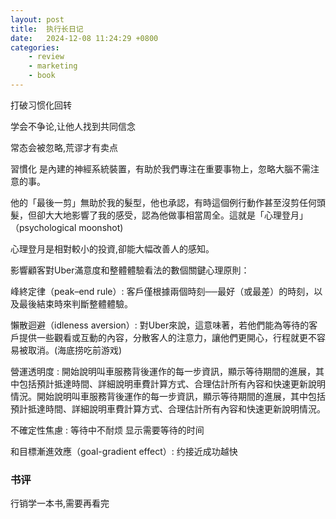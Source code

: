 ```yaml
---
layout: post
title:  执行长日记
date:   2024-12-08 11:24:29 +0800
categories: 
    - review
    - marketing
    - book
---
```


打破习惯化回转

学会不争论,让他人找到共同信念

常态会被忽略,荒谬才有卖点

習慣化 是內建的神經系統裝置，有助於我們專注在重要事物上，忽略大腦不需注意的事。

他的「最後一剪」無助於我的髮型，他也承認，有時這個例行動作甚至沒剪任何頭髮，但卻大大地影響了我的感受，認為他做事相當周全。這就是「心理登月」（psychological moonshot)

心理登月是相對較小的投資,卻能大幅改善人的感知。

影響顧客對Uber滿意度和整體體驗看法的數個關鍵心理原則：

峰終定律（peak–end rule）: 客戶僅根據兩個時刻──最好（或最差）的時刻，以及最後結束時來判斷整體體驗。

懶散迴避（idleness aversion）: 對Uber來說，這意味著，若他們能為等待的客戶提供一些觀看或互動的內容，分散客人的注意力，讓他們更開心，行程就更不容易被取消。(海底捞吃前游戏)

營運透明度 : 開始說明叫車服務背後運作的每一步資訊，顯示等待期間的進展，其中包括預計抵達時間、詳細說明車費計算方式、合理估計所有內容和快速更新說明情況。開始說明叫車服務背後運作的每一步資訊，顯示等待期間的進展，其中包括預計抵達時間、詳細說明車費計算方式、合理估計所有內容和快速更新說明情況。

不確定性焦慮 : 等待中不耐烦 显示需要等待的时间

和目標漸進效應（goal-gradient effect）: 约接近成功越快

### 书评

行销学一本书,需要再看完